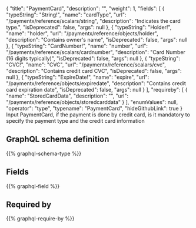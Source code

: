 {
  "title": "PaymentCard",
  "description": "",
  "weight": 1,
  "fields": [
    {
      "typeString": "String!",
      "name": "cardType",
      "url": "/paymentx/reference/scalars/string",
      "description": "Indicates the card type.",
      "isDeprecated": false,
      "args": null
    },
    {
      "typeString": "Holder!",
      "name": "holder",
      "url": "/paymentx/reference/objects/holder",
      "description": "Contains owner's name",
      "isDeprecated": false,
      "args": null
    },
    {
      "typeString": "CardNumber!",
      "name": "number",
      "url": "/paymentx/reference/scalars/cardnumber",
      "description": "Card Number (16 digits typically)",
      "isDeprecated": false,
      "args": null
    },
    {
      "typeString": "CVC!",
      "name": "CVC",
      "url": "/paymentx/reference/scalars/cvc",
      "description": "Contains credit card CVC",
      "isDeprecated": false,
      "args": null
    },
    {
      "typeString": "ExpireDate!",
      "name": "expire",
      "url": "/paymentx/reference/objects/expiredate",
      "description": "Contains credit card expiration date",
      "isDeprecated": false,
      "args": null
    }
  ],
  "requireby": [
    {
      "name": "StoredCardData",
      "description": "",
      "url": "/paymentx/reference/objects/storedcarddata"
    }
  ],
  "enumValues": null,
  "operator": "type",
  "typename": "PaymentCard",
  "hideGithubLink": true
}
Input PaymentCard, if the payment is done by credit card, is it mandatory to specify the payment type and the credit card information
## GraphQL schema definition

{{% graphql-schema-type %}}

## Fields

{{% graphql-field %}}

## Required by

{{% graphql-require-by %}}
